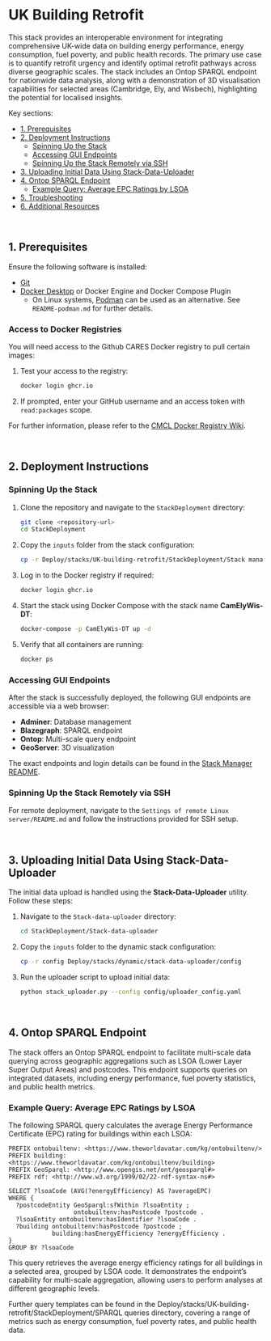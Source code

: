 # UK Building Retrofit

This stack provides an interoperable environment for integrating comprehensive UK-wide data on building energy performance, energy consumption, fuel poverty, and public health records. The primary use case is to quantify retrofit urgency and identify optimal retrofit pathways across diverse geographic scales. The stack includes an Ontop SPARQL endpoint for nationwide data analysis, along with a demonstration of 3D visualisation capabilities for selected areas (Cambridge, Ely, and Wisbech), highlighting the potential for localised insights.

Key sections:
- [1. Prerequisites](#1-prerequisites)
- [2. Deployment Instructions](#2-deployment-instructions)
  - [Spinning Up the Stack](#spinning-up-the-stack)
  - [Accessing GUI Endpoints](#accessing-gui-endpoints)
  - [Spinning Up the Stack Remotely via SSH](#spinning-up-the-stack-remotely-via-ssh)
- [3. Uploading Initial Data Using Stack-Data-Uploader](#3-uploading-initial-data-using-stack-data-uploader)
- [4. Ontop SPARQL Endpoint](#4-ontop-sparql-endpoint)
  - [Example Query: Average EPC Ratings by LSOA](#example-query-average-epc-ratings-by-lsoa)
- [5. Troubleshooting](#5-troubleshooting)
- [6. Additional Resources](#6-additional-resources)

&nbsp;

## 1. Prerequisites

Ensure the following software is installed:

- [Git](https://git-scm.com/downloads)
- [Docker Desktop](https://docs.docker.com/get-docker/) or Docker Engine and Docker Compose Plugin
  - On Linux systems, [Podman](https://podman.io/) can be used as an alternative. See `README-podman.md` for further details.

### Access to Docker Registries

You will need access to the Github CARES Docker registry to pull certain images:

1. Test your access to the registry:
    ```bash
    docker login ghcr.io
    ```
2. If prompted, enter your GitHub username and an access token with `read:packages` scope.

For further information, please refer to the [CMCL Docker Registry Wiki](https://github.com/cambridge-cares/TheWorldAvatar/wiki/Docker%3A-Image-registry).

&nbsp;

## 2. Deployment Instructions

### Spinning Up the Stack

1. Clone the repository and navigate to the `StackDeployment` directory:
    ```bash
    git clone <repository-url>
    cd StackDeployment
    ```

2. Copy the `inputs` folder from the stack configuration:
    ```bash
    cp -r Deploy/stacks/UK-building-retrofit/StackDeployment/Stack manager/inputs Deploy/stacks/dynamic/stack-manager/inputs
    ```

3. Log in to the Docker registry if required:
    ```bash
    docker login ghcr.io
    ```

4. Start the stack using Docker Compose with the stack name **CamElyWis-DT**:
    ```bash
    docker-compose -p CamElyWis-DT up -d
    ```

5. Verify that all containers are running:
    ```bash
    docker ps
    ```

### Accessing GUI Endpoints

After the stack is successfully deployed, the following GUI endpoints are accessible via a web browser:
- **Adminer**: Database management
- **Blazegraph**: SPARQL endpoint
- **Ontop**: Multi-scale query endpoint
- **GeoServer**: 3D visualization

The exact endpoints and login details can be found in the [Stack Manager README](Deploy/stacks/dynamic/stack-manager/README.md).

### Spinning Up the Stack Remotely via SSH

For remote deployment, navigate to the `Settings of remote Linux server/README.md` and follow the instructions provided for SSH setup.

&nbsp;

## 3. Uploading Initial Data Using Stack-Data-Uploader

The initial data upload is handled using the **Stack-Data-Uploader** utility. Follow these steps:

1. Navigate to the `Stack-data-uploader` directory:
    ```bash
    cd StackDeployment/Stack-data-uploader
    ```

2. Copy the `inputs` folder to the dynamic stack configuration:
    ```bash
    cp -r config Deploy/stacks/dynamic/stack-data-uploader/config
    ```

3. Run the uploader script to upload initial data:
    ```bash
    python stack_uploader.py --config config/uploader_config.yaml
    ```

&nbsp;

## 4. Ontop SPARQL Endpoint

The stack offers an Ontop SPARQL endpoint to facilitate multi-scale data querying across geographic aggregations such as LSOA (Lower Layer Super Output Areas) and postcodes. This endpoint supports queries on integrated datasets, including energy performance, fuel poverty statistics, and public health metrics.

### Example Query: Average EPC Ratings by LSOA

The following SPARQL query calculates the average Energy Performance Certificate (EPC) rating for buildings within each LSOA:

```sparql
PREFIX ontobuiltenv: <https://www.theworldavatar.com/kg/ontobuiltenv/>
PREFIX building: <https://www.theworldavatar.com/kg/ontobuiltenv/building>
PREFIX GeoSparql: <http://www.opengis.net/ont/geosparql#>
PREFIX rdf: <http://www.w3.org/1999/02/22-rdf-syntax-ns#>

SELECT ?lsoaCode (AVG(?energyEfficiency) AS ?averageEPC)
WHERE {
  ?postcodeEntity GeoSparql:sfWithin ?lsoaEntity ;
                  ontobuiltenv:hasPostcode ?postcode .
  ?lsoaEntity ontobuiltenv:hasIdentifier ?lsoaCode .
  ?building ontobuiltenv:hasPostcode ?postcode ;
            building:hasEnergyEfficiency ?energyEfficiency .
}
GROUP BY ?lsoaCode

```
This query retrieves the average energy efficiency ratings for all buildings in a selected area, grouped by LSOA code. It demonstrates the endpoint’s capability for multi-scale aggregation, allowing users to perform analyses at different geographic levels.

Further query templates can be found in the Deploy/stacks/UK-building-retrofit/StackDeployment/SPARQL queries directory, covering a range of metrics such as energy consumption, fuel poverty rates, and public health data.


